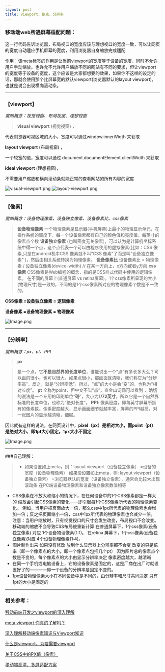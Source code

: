 ```yaml
---
layout: post
title: viewport、像素、分辨率
---
```


### 移动端web所遇屏幕适配问题：
 
> <meta name="viewport" content="width=device-width, initial-scale=1.0, user-scalable=no">

这一行代码告诉浏览器，布局视口的宽度应该与理想视口的宽度一致，可以让网页的宽度自动适应手机屏幕的宽度，利用浏览器自身缩放完成适配

作用：该meta标签的作用是让当前viewport的宽度等于设备的宽度，同时不允许用户手动缩放。也许允不允许用户缩放不同的网站有不同的要求，但让viewport的宽度等于设备的宽度，这个应该是大家都想要的效果，如果你不这样的设定的话，那就会使用那个比屏幕宽的默认viewport(浏览器默认的layout viewport)，也就是说会出现横向滚动条。

 ***
### 【viewport】

*需知概念：视觉视窗、布局视窗、理想视窗*

> **visual viewport** (视觉视窗) ，

代表浏览器可视区域的大小，宽度可以通过window.innerWidth 来获取

**layout viewport** (布局视窗) ，

一个较宽的值，宽度可以通过 document.documentElement.clientWidth 来获取

**ideal viewport** (理想视窗)，

不需要用户缩放和横向滚动条就能正常的查看网站的所有内容的宽度


![visual-viewport.png](http://upload-images.jianshu.io/upload_images/1644692-0b6fe1de5eccbd7e.png?imageMogr2/auto-orient/strip%7CimageView2/2/w/1240)
![layout-viewport.png](http://upload-images.jianshu.io/upload_images/1644692-8b6a708563b87429.png?imageMogr2/auto-orient/strip%7CimageView2/2/w/1240)

***
### 【像素】
*需知概念：设备物理像素，设备独立像素、设备像素比、css像素*
> **设备物理像素**
一个物理像素是显示器(手机屏幕)上最小的物理显示单元，在操作系统的调度下，每一个设备像素都有自己的颜色值和亮度值。每英寸的像素点个数
**设备独立像素**
(也叫密度无关像素)，可以认为是计算机坐标系统中得一个点，这个点代表一个可以由程序使用的虚拟像素(比如：CSS 像素,只是在android机中CSS 像素就不叫”CSS 像素”了而是叫”设备独立像素” )，然后由相关系统转换为物理像素。
**设备像素比**
设备像素比 = 物理像素 / 设备独立像素(device-width) // 在某一方向上，x方向或者y方向
**css像素**
CSS像素是Web编程的概念，指的是CSS样式代码中使用的逻辑像素。
在不同的屏幕上(普通屏幕 vs retina屏幕)，1个css像素所呈现的大小(物理尺寸)是一致的，不同的是1个css像素所对应的物理像素个数是不一致的。

 
**CSS像素 =设备独立像素 = 逻辑像素**

**设备像素 =设备物理像素 = 物理像素**


![Image.png](http://upload-images.jianshu.io/upload_images/1644692-b72c1f1e145596f5.png?imageMogr2/auto-orient/strip%7CimageView2/2/w/1240)

***
### 【分辨率】

*需知概念：px、pt、PPI*

> **px**

> 是一个点，它**不是自然界的长度单位**，谁能说出一个“点”有多长多大么？可以画的很小，也可以很大。如果点很小，那画面就清晰，我们称它为“分辨率高”，反之，就是“分辨率低”。所以，“点”的大小是会“变”的，也称为“相对长度”。
> **pt**
> 全称为point，但中文不叫“点”，查金山词霸可以看到 ，确切的说法是一个专用的印刷单位“**磅**”，大小为**1/72英寸**。所以它是一个自然界标准的长度单位，也称为“绝对长度”。
> **PPI**: 
> 像素密度，即每英寸屏幕所拥有的像素数。像素密度越大，显示画面细节就越丰富，屏幕的PPI越高，对一张图片的显示越清晰，细腻。

因此就有这样的说法，在网页设计中，**pixel（px）是相对大小，而point（pt）是绝对大小**，**即1pt大小固定，1px大小不固定**

![Image.png](http://upload-images.jianshu.io/upload_images/1644692-aaceac5e7ad62095.png?imageMogr2/auto-orient/strip%7CimageView2/2/w/1240)

***
###自己理解：

> - 如果设置如上meta，则：layout viewport（设备独立像素） =设备的宽度（设备物理像素）
如果没设置如上meta，则: layout viewport（设备独立像素） =浏览器默认的宽度（设备独立像素），通常会比较大出现滚动条
在PC端设备物理像素和设备独立像素数值相等
 - CSS像素在不放大和缩小的情况下，在任何设备中的1个CSS像素都是一样大的
缩放会引起CSS像素的变化——即引起每1个CSS像素所代表的物理像素变化。
例如，当用户把页面放大一倍，那么css中1px所代表的物理像素也会增加一倍；反之把页面缩小一倍，css中1px所代表的物理像素也会减少一倍。
注意：当用户缩放时，只有视觉视口的尺寸会发生改变，布局视口不会改变。移动端的缩放不会导致CSS布局被重新计算
   在普通屏幕下，1个css像素(设备独立像素) 对应 1个设备物理像素(1:1)。
在retina 屏幕下，1个css像素(设备独立像素)对应 4个设备物理像素(1:4)。
 - 图片制作出来 如果没有修改 放到什么显示器上分辨率都不会变
改变的只是倍率（即一个像素点的大小，即一个像素点包括几个pt）
因为图片总的像素点个数是不变的，每个像素点的大小由显示分辨率决定
像素密度越大，越清晰
 - 在同一个手机或电脑设备上，它的设备像素是固定的，这是厂商在出厂时就设置好了的————即一个设备的分辨率是固定不变的。
 - 1px设备物理像素大小在不同设备中是不同的，由分辨率和尺寸共同决定
只有1pt的大小是固定的

 ***
### 相关参考：
[移动前端开发之viewport的深入理解](http://www.cnblogs.com/2050/p/3877280.html)

[meta viewport 你真的了解吗？](http://yunkus.com/meta-viewport-usage/)

[深入理解移动端像素知识与Viewport知识](http://blog.csdn.net/aiolos1111/article/details/51967744)

[什么是viewport，为啥需要viewport](http://www.myexception.cn/mobile/428756.html)

[关于CSS中的PX值（像素）](http://www.cnblogs.com/xujanus/p/5659800.html)

[移动端高清、多屏适配方案](http://www.html-js.com/article/Mobile-terminal-H5-mobile-terminal-HD-multi-screen-adaptation-scheme%203041)
